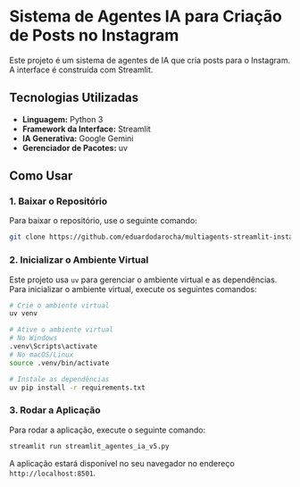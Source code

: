 # Sistema de Agentes IA para Criação de Posts no Instagram

Este projeto é um sistema de agentes de IA que cria posts para o Instagram. A interface é construída com Streamlit.

## Tecnologias Utilizadas

- **Linguagem:** Python 3
- **Framework da Interface:** Streamlit
- **IA Generativa:** Google Gemini
- **Gerenciador de Pacotes:** uv

## Como Usar

### 1. Baixar o Repositório

Para baixar o repositório, use o seguinte comando:

```bash
git clone https://github.com/eduardodarocha/multiagents-streamlit-instagram-gemini.git
```

### 2. Inicializar o Ambiente Virtual

Este projeto usa `uv` para gerenciar o ambiente virtual e as dependências. Para inicializar o ambiente virtual, execute os seguintes comandos:

```bash
# Crie o ambiente virtual
uv venv

# Ative o ambiente virtual
# No Windows
.venv\Scripts\activate
# No macOS/Linux
source .venv/bin/activate

# Instale as dependências
uv pip install -r requirements.txt
```

### 3. Rodar a Aplicação

Para rodar a aplicação, execute o seguinte comando:

```bash
streamlit run streamlit_agentes_ia_v5.py
```

A aplicação estará disponível no seu navegador no endereço `http://localhost:8501`.

